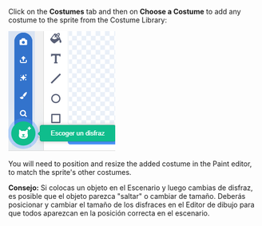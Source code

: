 Click on the **Costumes** tab and then on **Choose a Costume** to add any costume to the sprite from the Costume Library:

![The 'Choose a Costume' icon highlighted.](images/choose-a-costume.png)

You will need to position and resize the added costume in the Paint editor, to match the sprite's other costumes.

**Consejo:** Si colocas un objeto en el Escenario y luego cambias de disfraz, es posible que el objeto parezca "saltar" o cambiar de tamaño. Deberás posicionar y cambiar el tamaño de los disfraces en el Editor de dibujo para que todos aparezcan en la posición correcta en el escenario.

